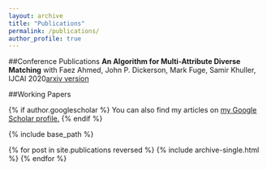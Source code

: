 ```yaml
---
layout: archive
title: "Publications"
permalink: /publications/
author_profile: true
---
```

##Conference Publications
**An Algorithm for Multi-Attribute Diverse Matching** with Faez Ahmed, John P. Dickerson, Mark Fuge, Samir Khuller, IJCAI 2020[arxiv version](https://arxiv.org/abs/1909.03350)

##Working Papers

{% if author.googlescholar %}
  You can also find my articles on <u><a href="{{author.googlescholar}}">my Google Scholar profile</a>.</u>
{% endif %}

{% include base_path %}

{% for post in site.publications reversed %}
  {% include archive-single.html %}
{% endfor %}
